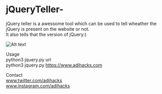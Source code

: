 # jQueryTeller-
jQuery teller is a awessome tool which can be used to tell wheather the jQuery is present on the website or not.<br/>
It also tells that the version of jQuery:)

![Alt text](https://github.com/adihacks/jQueryTeller-/blob/main/logo.png)

Usage<br/>
python3  jquery.py  url<br/>
python3  jquery.py  https://www.adihacks.com<br/>


Contact<br/>
www.twitter.com/adihacks<br/>
www.instagram.com/adihacks<br/>
